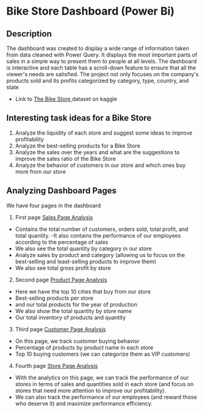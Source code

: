 # Bike Store Dashboard (Power Bi)
## Description
The dashboard was created to display a wide range of information taken from data cleaned with Power Query. It displays the most important parts of sales in a simple way to present them to people at all levels. The dashboard is interactive and each table has a scroll-down feature to ensure that all the viewer's needs are satisfied. The project not only focuses on the company's products sold and its profits categorized by category, type, country, and state
- Link to <a href="https://www.kaggle.com/datasets/aminghuf/bikestoreda"> The Bike Store <a> dataset on kaggle

## Interesting task ideas for a Bike Store
1. Analyze the liquidity of each store and suggest some ideas to improve profitability
2. Analyze the best-selling products for a Bike Store
3. Analyze the sales over the years and what are the suggestions to improve the sales ratio of the Bike Store
4. Analyze the behavior of customers in our store and which ones buy more from our store

## Analyzing Dashboard Pages
   We have four pages in the dashboard
 
1. First page <a href="https://github.com/MohamedNasr55/Bike-Store/blob/main/Dashboard%20Images/Sales%20Page.png"> Sales Page Analysis <a>
- Contains the total number of customers, orders sold, total profit, and total quantity.
-It also contains the performance of our employees according to the percentage of sales
- We also see the total quantity by category in our store 
- Analyze sales by product and category (allowing us to focus on the best-selling and least-selling products to improve them)
- We also see total gross profit by store
  
2. Second page <a href="https://github.com/MohamedNasr55/Bike-Store/blob/main/Dashboard%20Images/Product%20Page.png"> Product Page Analysis <a>
- Here we have the top 10 cities that buy from our store
- Best-selling products per store
- and our total products for the year of production
- We also show the total quantity by store name
- Our total inventory of products and quantity
  
3. Third page <a href="https://github.com/MohamedNasr55/Bike-Store/blob/main/Dashboard%20Images/Customer%20Page.png"> Customer Page Analysis <a>
- On this page, we track customer buying behavior 
- Percentage of products by product name in each store 
- Top 10 buying customers (we can categorize them as VIP customers)
  
4. Fourth page <a href="https://github.com/MohamedNasr55/Bike-Store/blob/main/Dashboard%20Images/Store%20Page.png"> Store Page Analysis <a>
- With the analytics on this page, we can track the performance of our stores in terms of sales and quantities sold in each store (and focus on stores that need more attention to improve our profitability).
- We can also track the performance of our employees (and reward those who deserve it) and maximize performance efficiency.
